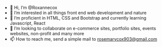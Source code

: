- 👋 Hi, I’m @Roxannecox
- 👀 I’m interested in all things front end web development and nature
- 🌱 I’m proficient in HTML, CSS and Bootstrap and currently learning Javascript, React
- 💞️ I’m looking to collaborate on e-commerce sites, portfolio sites, events websites, non-profit and many more
- 📫 How to reach me, send a simple mail to rosemarycox903@gmail.com

<!---
Roxannecox/Roxannecox is a ✨ special ✨ repository because its `README.md` (this file) appears on your GitHub profile.
You can click the Preview link to take a look at your changes.
--->
